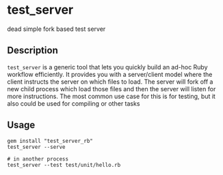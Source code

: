# test_server

dead simple fork based test server

## Description

`test_server` is a generic tool that lets you quickly build an ad-hoc Ruby workflow efficiently. It provides you with a server/client model where the client instructs the server on which files to load. The server will fork off a new child process  which load those files and then the server will listen for more instructions. The most common use case for this is for testing, but it also could be used for compiling or other tasks

## Usage

```
gem install "test_server_rb"
test_server --serve

# in another process
test_server --test test/unit/hello.rb
```
